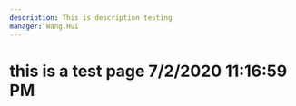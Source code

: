 ```yaml
---
description: This is description testing
manager: Wang.Hui
---
```

# this is a test page 7/2/2020 11:16:59 PM